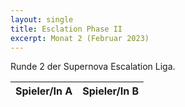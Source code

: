 ```yaml
---
layout: single
title: Esclation Phase II
excerpt: Monat 2 (Februar 2023)
---
```


Runde 2 der Supernova Escalation Liga.

| Spieler/In A | Spieler/In B |
|-------------|------------|